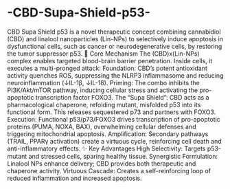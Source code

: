 # -CBD-Supa-Shield-p53-
CBD Supa Shield p53 is a novel therapeutic concept combining cannabidiol (CBD) and linalool nanoparticles (Lin-NPs) to selectively induce apoptosis in dysfunctional cells, such as cancer or neurodegenerative cells, by restoring the tumor suppressor p53.
🎯 Core Mechanism
The (CBD)x(Lin-NPs) complex enables targeted blood-brain barrier penetration. Inside cells, it executes a multi-pronged attack:
Foundation: CBD’s potent antioxidant activity quenches ROS, suppressing the NLRP3 inflammasome and reducing neuroinflammation (↓IL-1β, ↓IL-18).
Priming: The combo inhibits the PI3K/Akt/mTOR pathway, inducing cellular stress and activating the pro-apoptotic transcription factor FOXO3.
The “Supa Shield”: CBD acts as a pharmacological chaperone, refolding mutant, misfolded p53 into its functional form. This releases sequestered p73 and partners with FOXO3.
Execution: Functional p53/p73/FOXO3 drives transcription of pro-apoptotic proteins (PUMA, NOXA, BAX), overwhelming cellular defenses and triggering mitochondrial apoptosis.
Amplification: Secondary pathways (TRAIL, PPARγ activation) create a virtuous cycle, reinforcing cell death and anti-inflammatory effects.
✨ Key Advantages
High Selectivity: Targets p53-mutant and stressed cells, sparing healthy tissue.
Synergistic Formulation: Linalool NPs enhance delivery; CBD provides both therapeutic and chaperone activity.
Virtuous Cascade: Creates a self-reinforcing loop of reduced inflammation and increased apoptosis.

